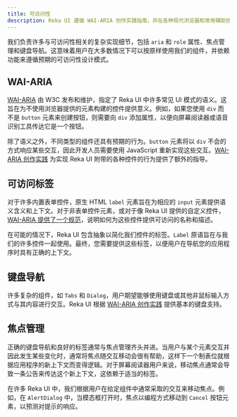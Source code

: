```yaml
---
title: 可访问性
description: Reka UI 遵循 WAI-ARIA 创作实践指南，并在各种现代浏览器和常用辅助技术中进行了测试。
---
```


我们负责许多与可访问性相关的复杂实现细节，包括 `aria` 和 `role` 属性、焦点管理和键盘导航。这意味着用户在大多数情况下可以按原样使用我们的组件，并依赖功能来遵循预期的可访问性设计模式。

## WAI-ARIA

[WAI-ARIA](https://www.w3.org/TR/wai-aria-1.2/) 由 W3C 发布和维护，指定了 Reka UI 中许多常见 UI 模式的语义。这旨在为不使用浏览器提供的元素构建的控件提供意义。例如，如果您使用 `div` 而不是 `button` 元素来创建按钮，则需要向 `div` 添加属性，以便向屏幕阅读器或语音识别工具传达它是一个按钮。

除了语义之外，不同类型的组件还具有预期的行为。`button` 元素将以 `div` 不会的方式响应某些交互，因此开发人员需要使用 JavaScript 重新实现这些交互。[WAI-ARIA 创作实践](https://www.w3.org/TR/wai-aria-practices-1.2/) 为实现 Reka UI 附带的各种控件的行为提供了额外的指导。

## 可访问标签

对于许多内置表单控件，原生 HTML `label` 元素旨在为相应的 `input` 元素提供语义含义和上下文。对于非表单控件元素，或对于像 Reka UI 提供的自定义控件，[WAI-ARIA 提供了一个规范](https://www.w3.org/TR/wai-aria-1.2/#namecalculation)，说明如何为这些控件提供可访问的名称和描述。

在可能的情况下，Reka UI 包含抽象以简化我们控件的标签。`Label` 原语旨在与我们的许多控件一起使用。最终，您需要提供这些标签，以便用户在导航您的应用程序时具有正确的上下文。

## 键盘导航

许多复杂的组件，如 `Tabs` 和 `Dialog`，用户期望能够使用键盘或其他非鼠标输入方式与其内容进行交互。Reka UI 根据 [WAI-ARIA 创作实践](https://www.w3.org/TR/wai-aria-practices-1.2/) 提供基本的键盘支持。

## 焦点管理

正确的键盘导航和良好的标签通常与焦点管理齐头并进。当用户与某个元素交互并因此发生某些变化时，通常将焦点随交互移动会很有帮助，这样下一个制表位就根据应用程序的新上下文而变得逻辑。对于屏幕阅读器用户来说，移动焦点通常会导致一条公告来传达这个新上下文，这依赖于适当的标签。

在许多 Reka UI 中，我们根据用户在给定组件中通常采取的交互来移动焦点。例如，在 `AlertDialog` 中，当模态框打开时，焦点以编程方式移动到 `Cancel` 按钮元素，以预测对提示的响应。

